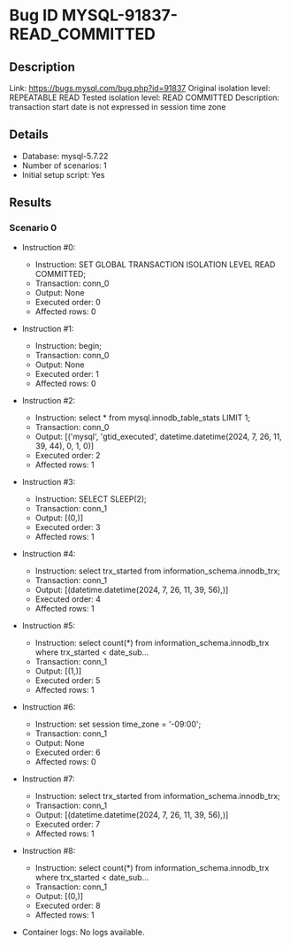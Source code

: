 # Bug ID MYSQL-91837-READ_COMMITTED

## Description

Link:                     https://bugs.mysql.com/bug.php?id=91837
Original isolation level: REPEATABLE READ
Tested isolation level:   READ COMMITTED
Description:              transaction start date is not expressed in session time zone


## Details
 * Database: mysql-5.7.22
 * Number of scenarios: 1
 * Initial setup script: Yes

## Results
### Scenario 0
 * Instruction #0:
     - Instruction:  SET GLOBAL TRANSACTION ISOLATION LEVEL READ COMMITTED;
     - Transaction: conn_0
     - Output: None
     - Executed order: 0
     - Affected rows: 0
 * Instruction #1:
     - Instruction:  begin;
     - Transaction: conn_0
     - Output: None
     - Executed order: 1
     - Affected rows: 0
 * Instruction #2:
     - Instruction:  select * from mysql.innodb_table_stats LIMIT 1;
     - Transaction: conn_0
     - Output: [('mysql', 'gtid_executed', datetime.datetime(2024, 7, 26, 11, 39, 44), 0, 1, 0)]
     - Executed order: 2
     - Affected rows: 1
 * Instruction #3:
     - Instruction:  SELECT SLEEP(2);
     - Transaction: conn_1
     - Output: [(0,)]
     - Executed order: 3
     - Affected rows: 1
 * Instruction #4:
     - Instruction:  select trx_started from information_schema.innodb_trx;
     - Transaction: conn_1
     - Output: [(datetime.datetime(2024, 7, 26, 11, 39, 56),)]
     - Executed order: 4
     - Affected rows: 1
 * Instruction #5:
     - Instruction:  select count(*) from information_schema.innodb_trx where trx_started < date_sub...
     - Transaction: conn_1
     - Output: [(1,)]
     - Executed order: 5
     - Affected rows: 1
 * Instruction #6:
     - Instruction:  set session time_zone = '-09:00';
     - Transaction: conn_1
     - Output: None
     - Executed order: 6
     - Affected rows: 0
 * Instruction #7:
     - Instruction:  select trx_started from information_schema.innodb_trx;
     - Transaction: conn_1
     - Output: [(datetime.datetime(2024, 7, 26, 11, 39, 56),)]
     - Executed order: 7
     - Affected rows: 1
 * Instruction #8:
     - Instruction:  select count(*) from information_schema.innodb_trx where trx_started < date_sub...
     - Transaction: conn_1
     - Output: [(0,)]
     - Executed order: 8
     - Affected rows: 1

 * Container logs:
   No logs available.
